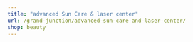 ```yaml
---
title: "advanced Sun Care & laser center"
url: /grand-junction/advanced-sun-care-and-laser-center/
shop: beauty
---
```

